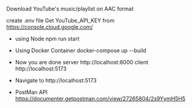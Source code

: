 Download YouTube's music/playlist on AAC format

create .env file
Get YouTube_API_KEY from https://console.cloud.google.com/

- using Node
  npm run start

- Using Docker Container
  docker-compose up --build

- Now you are done
  server http://localhost:8000
  client http://localhost:5173

- Navigate to
  http://localhost:5173

- PostMan API
  https://documenter.getpostman.com/view/27265804/2s9YymH5H5

